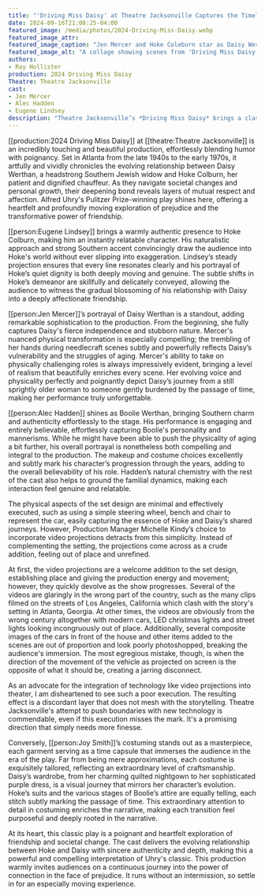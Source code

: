 ```yaml
---
title: "'Driving Miss Daisy' at Theatre Jacksonville Captures the Timeless Journey of Dignity, Friendship, Trust and Change"
date: 2024-09-16T21:08:25-04:00
featured_image: /media/photos/2024-Driving-Miss-Daisy.webp
featured_image_attr: 
featured_image_caption: "Jen Mercer and Hoke Coleburn star as Daisy Werthan and Hoke Coleburn in Theatre Jacksonville's 'Driving Miss Daisy'"
featured_image_alt: "A collage showing scenes from 'Driving Miss Daisy' with Jen Mercer as Daisy Werthan and Eugene Lindsey as Hoke Coleburn in various settings: engaging in conversations, driving, and sharing moments both tender and tense on stage."
authors:
- Ray Hollister
production: 2024 Driving Miss Daisy
Theatre: Theatre Jacksonville
cast: 
- Jen Mercer
- Alec Hadden
- Eugene Lindsey
description: "Theatre Jacksonville’s *Driving Miss Daisy* brings a classic story to life with extraordinary costumes and compelling performances."
---
```

[[production:2024 Driving Miss Daisy]] at [[theatre:Theatre Jacksonville]] is an incredibly touching and beautiful production, effortlessly blending humor with poignancy. Set in Atlanta from the late 1940s to the early 1970s, it artfully and vividly chronicles the evolving relationship between Daisy Werthan, a headstrong Southern Jewish widow and Hoke Colburn, her patient and dignified chauffeur. As they navigate societal changes and personal growth, their deepening bond reveals layers of mutual respect and affection. Alfred Uhry's Pulitzer Prize-winning play shines here, offering a heartfelt and profoundly moving exploration of prejudice and the transformative power of friendship.<!--more-->

[[person:Eugene Lindsey]] brings a warmly authentic presence to Hoke Colburn, making him an instantly relatable character. His naturalistic approach and strong Southern accent convincingly draw the audience into Hoke's world without ever slipping into exaggeration. Lindsey’s steady projection ensures that every line resonates clearly and his portrayal of Hoke’s quiet dignity is both deeply moving and genuine. The subtle shifts in Hoke’s demeanor are skillfully and delicately conveyed, allowing the audience to witness the gradual blossoming of his relationship with Daisy into a deeply affectionate friendship.

[[person:Jen Mercer]]’s portrayal of Daisy Werthan is a standout, adding remarkable sophistication to the production. From the beginning, she fully captures Daisy's fierce independence and stubborn nature. Mercer's nuanced physical transformation is especially compelling; the trembling of her hands during needlecraft scenes subtly and powerfully reflects Daisy’s vulnerability and the struggles of aging. Mercer's ability to take on physically challenging roles is always impressively evident, bringing a level of realism that beautifully enriches every scene. Her evolving voice and physicality perfectly and poignantly depict Daisy’s journey from a still sprightly older woman to someone gently burdened by the passage of time, making her performance truly unforgettable.

[[person:Alec Hadden]] shines as Boolie Werthan, bringing Southern charm and authenticity effortlessly to the stage. His performance is engaging and entirely believable, effortlessly capturing Boolie's personality and mannerisms. While he might have been able to push the physicality of aging a bit further, his overall portrayal is nonetheless both compelling and integral to the production. The makeup and costume choices excellently and subtly mark his character’s progression through the years, adding to the overall believability of his role. Hadden’s natural chemistry with the rest of the cast also helps to ground the familial dynamics, making each interaction feel genuine and relatable.

The physical aspects of the set design are minimal and effectively executed, such as using a simple steering wheel, bench and chair to represent the car, easily capturing the essence of Hoke and Daisy’s shared journeys. However, Production Manager Michelle Kindy’s choice to incorporate video projections detracts from this simplicity. Instead of complementing the setting, the projections come across as a crude addition, feeling out of place and unrefined. 

At first, the video projections are a welcome addition to the set design, establishing place and giving the production energy and movement; however, they quickly devolve as the show progresses. Several of the videos are glaringly in the wrong part of the country, such as the many clips filmed on the streets of Los Angeles, California which clash with the story's setting in Atlanta, Georgia. At other times, the videos are obviously from the wrong century altogether with modern cars, LED christmas lights and street lights looking incongruously out of place. Additionally, several composite images of the cars in front of the house and other items added to the scenes are out of proportion and look poorly photoshopped, breaking the audience's immersion. The most egregious mistake, though, is when the direction of the movement of the vehicle as projected on screen is the opposite of what it should be, creating a jarring disconnect. 

As an advocate for the integration of technology like video projections into theater, I am disheartened to see such a poor execution. The resulting effect is a discordant layer that does not mesh with the storytelling. Theatre Jacksonville's attempt to push boundaries with new technology is commendable, even if this execution misses the mark. It's a promising direction that simply needs more finesse.

Conversely, [[person:Joy Smith]]’s costuming stands out as a masterpiece, each garment serving as a time capsule that immerses the audience in the era of the play. Far from being mere approximations, each costume is exquisitely tailored, reflecting an extraordinary level of craftsmanship. Daisy’s wardrobe, from her charming quilted nightgown to her sophisticated purple dress, is a visual journey that mirrors her character’s evolution. Hoke’s suits and the various stages of Boolie’s attire are equally telling, each stitch subtly marking the passage of time. This extraordinary attention to detail in costuming enriches the narrative, making each transition feel purposeful and deeply rooted in the narrative.

At its heart, this classic play is a poignant and heartfelt exploration of friendship and societal change. The cast delivers the evolving relationship between Hoke and Daisy with sincere authenticity and depth, making this a powerful and compelling interpretation of Uhry's classic. This production warmly invites audiences on a continuous journey into the power of connection in the face of prejudice. It runs without an intermission, so settle in for an especially moving experience.